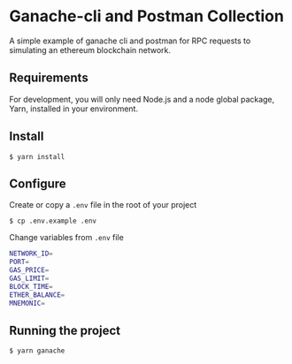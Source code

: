 # Ganache-cli and Postman Collection

A simple example of ganache cli and postman for RPC requests to simulating an ethereum blockchain network.


## Requirements

For development, you will only need Node.js and a node global package, Yarn, installed in your environment.


## Install

    $ yarn install


## Configure

Create or copy a `.env` file in the root of your project

    $ cp .env.example .env


Change variables from `.env` file

```sh
NETWORK_ID=
PORT=
GAS_PRICE=
GAS_LIMIT=
BLOCK_TIME=
ETHER_BALANCE=
MNEMONIC=
```


## Running the project

    $ yarn ganache